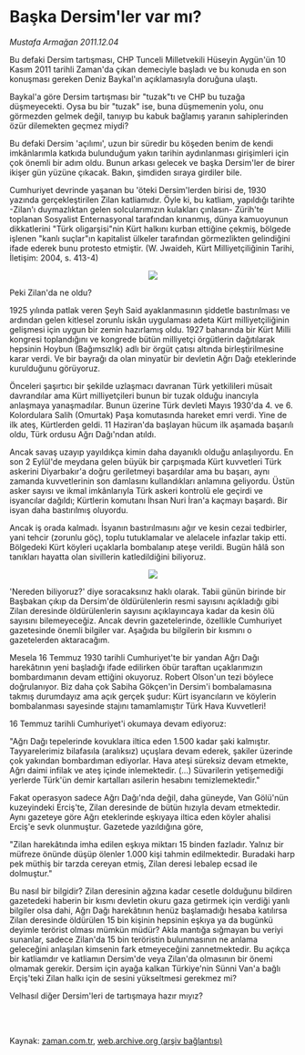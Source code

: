 # Başka Dersim'ler var mı?

*Mustafa Armağan 2011.12.04*

<td class="columnist-detail">
<p>Bu defaki Dersim tartışması, CHP Tunceli Milletvekili Hüseyin Aygün'ün 10 Kasım 2011 tarihli Zaman'da çıkan demeciyle başladı ve bu konuda en son konuşması gereken Deniz Baykal'ın açıklamasıyla doruğuna ulaştı.</p>
<p>
<div id="haberMetinDiv">
<p>Baykal'a göre Dersim tartışması bir "tuzak"tı ve CHP bu tuzağa düşmeyecekti. Oysa bu bir "tuzak" ise, buna düşmemenin yolu, onu görmezden gelmek değil, tanıyıp bu kabuk bağlamış yaranın sahiplerinden özür dilemekten geçmez miydi?
<p>Bu defaki Dersim 'açılımı', uzun bir süredir bu köşeden benim de kendi imkânlarımla katkıda bulunduğum yakın tarihin aydınlanması girişimleri için çok önemli bir adım oldu. Bunun arkası gelecek ve başka Dersim'ler de birer ikişer gün yüzüne çıkacak. Bakın, şimdiden sıraya girdiler bile.
<p>Cumhuriyet devrinde yaşanan bu 'öteki Dersim'lerden birisi de, 1930 yazında gerçekleştirilen Zilan katliamıdır. Öyle ki, bu katliam, yapıldığı tarihte -Zilan'ı duymazlıktan gelen solcularımızın kulakları çınlasın- Zürih'te toplanan Sosyalist Enternasyonal tarafından kınanmış, dünya kamuoyunun dikkatlerini "Türk oligarşisi"nin Kürt halkını kurban ettiğine çekmiş, bölgede işlenen "kanlı suçlar"ın kapitalist ülkeler tarafından görmezlikten gelindiğini ifade ederek bunu protesto etmiştir. (W. Jwaideh, Kürt Milliyetçiliğinin Tarihi, İletişim: 2004, s. 413-4)
<p><p align="center"><img src="http://web.archive.org/web/20120106075429im_/http://medya.zaman.com.tr/2011/12/04/armagan01.jpg"/>
<p>Peki Zilan'da ne oldu?
<p>1925 yılında patlak veren Şeyh Said ayaklanmasının şiddetle bastırılması ve ardından gelen kitlesel zorunlu iskân uygulaması adeta Kürt milliyetçiliğinin gelişmesi için uygun bir zemin hazırlamış oldu. 1927 baharında bir Kürt Milli kongresi toplandığını ve kongrede bütün milliyetçi örgütlerin dağıtılarak hepsinin Hoybun (Bağımsızlık) adlı bir örgüt çatısı altında birleştirilmesine karar verdi. Ve bir bayrağı da olan minyatür bir devletin Ağrı Dağı eteklerinde kurulduğunu görüyoruz.
<p>Önceleri şaşırtıcı bir şekilde uzlaşmacı davranan Türk yetkilileri müsait davrandılar ama Kürt milliyetçileri bunun bir tuzak olduğu inancıyla anlaşmaya yanaşmadılar. Bunun üzerine Türk devleti Mayıs 1930'da 4. ve 6. Kolordulara Salih (Omurtak) Paşa komutasında hareket emri verdi. Yine de ilk ateş, Kürtlerden geldi. 11 Haziran'da başlayan hücum ilk aşamada başarılı oldu, Türk ordusu Ağrı Dağı'ndan atıldı.
<p>Ancak savaş uzayıp yayıldıkça kimin daha dayanıklı olduğu anlaşılıyordu. En son 2 Eylül'de meydana gelen büyük bir çarpışmada Kürt kuvvetleri Türk askerini Diyarbakır'a doğru geriletmeyi başardılar ama bu başarı, aynı zamanda kuvvetlerinin son damlasını kullandıkları anlamına geliyordu. Üstün asker sayısı ve ikmal imkânlarıyla Türk askeri kontrolü ele geçirdi ve isyancılar dağıldı; Kürtlerin komutanı İhsan Nuri İran'a kaçmayı başardı. Bir isyan daha bastırılmış oluyordu.
<p>Ancak iş orada kalmadı. İsyanın bastırılmasını ağır ve kesin cezai tedbirler, yani tehcir (zorunlu göç), toplu tutuklamalar ve alelacele infazlar takip etti. Bölgedeki Kürt köyleri uçaklarla bombalanıp ateşe verildi. Bugün hâlâ son tanıkları hayatta olan sivillerin katledildiğini biliyoruz.
<p><p align="center"><img src="http://web.archive.org/web/20120106075429im_/http://medya.zaman.com.tr/2011/12/04/armagan02.jpg"/>
<p>'Nereden biliyoruz?' diye soracaksınız haklı olarak. Tabii günün birinde bir Başbakan çıkıp da Dersim'de öldürülenlerin resmi sayısını açıkladığı gibi Zilan deresinde öldürülenlerin sayısını açıklayıncaya kadar da kesin ölü sayısını bilemeyeceğiz. Ancak devrin gazetelerinde, özellikle Cumhuriyet gazetesinde önemli bilgiler var. Aşağıda bu bilgilerin bir kısmını o gazetelerden aktaracağım.
<p>Mesela 16 Temmuz 1930 tarihli Cumhuriyet'te bir yandan Ağrı Dağı harekâtının yeni başladığı ifade edilirken öbür taraftan uçaklarımızın bombardımanın devam ettiğini okuyoruz. Robert Olson'un tezi böylece doğrulanıyor. Biz daha çok Sabiha Gökçen'in Dersim'i bombalamasına takmış durumdayız ama açık gerçek şudur: Kürt isyancıların ve köylerin bombalanması sayesinde stajını tamamlamıştır Türk Hava Kuvvetleri!
<p>16 Temmuz tarihli Cumhuriyet'i okumaya devam ediyoruz: 
<p>"Ağrı Dağı tepelerinde kovuklara iltica eden 1.500 kadar şaki kalmıştır. Tayyarelerimiz bilafasıla (aralıksız) uçuşlara devam ederek, şakiler üzerinde çok yakından bombardıman ediyorlar. Hava ateşi süreksiz devam etmekte, Ağrı daimi infilak ve ateş içinde inlemektedir. (...) Süvarilerin yetişemediği yerlerde Türk'ün demir kartalları asilerin hesabını temizlemektedir."
<p>Fakat operasyon sadece Ağrı Dağı'nda değil, daha güneyde, Van Gölü'nün kuzeyindeki Erciş'te, Zilan deresinde de bütün hızıyla devam etmektedir. Aynı gazeteye göre Ağrı eteklerinde eşkıyaya iltica eden köyler ahalisi Erciş'e sevk olunmuştur. Gazetede yazıldığına göre,
<p>"Zilan harekâtında imha edilen eşkıya miktarı 15 binden fazladır. Yalnız bir müfreze önünde düşüp ölenler 1.000 kişi tahmin edilmektedir. Buradaki harp pek müthiş bir tarzda cereyan etmiş, Zilan deresi lebalep ecsad ile dolmuştur."
<p> Bu nasıl bir bilgidir? Zilan deresinin ağzına kadar cesetle dolduğunu bildiren gazetedeki haberin bir kısmı devletin okuru gaza getirmek için verdiği yanlı bilgiler olsa dahi, Ağrı Dağı harekâtının henüz başlamadığı hesaba katılırsa Zilan deresinde öldürülen 15 bin kişinin hepsinin eşkıya ya da bugünkü deyimle terörist olması mümkün müdür? Akla mantığa sığmayan bu veriyi sunanlar, sadece Zilan'da 15 bin teröristin bulunmasının ne anlama geleceğini anlaşılan kimsenin fark etmeyeceğini zannetmektedir. Bu açıkça bir katliamdır ve katliamın Dersim'de veya Zilan'da olmasının bir önemi olmamak gerekir. Dersim için ayağa kalkan Türkiye'nin Sünni Van'a bağlı Erçiş'teki Zilan halkı için de sesini yükseltmesi gerekmez mi?
<p>Velhasıl diğer Dersim'leri de tartışmaya hazır mıyız? </p></p></p></p></p></p></p></p></p></p></p></p></p></p></p></p></p></p></p></p></div>
</p>


<p><br>
		 </br></p></td>

Kaynak: [zaman.com.tr](http://zaman.com.tr/yazar.do?yazino=1209825), [web.archive.org (arşiv bağlantısı)](http://web.archive.org/web/20120106075429/http://zaman.com.tr:80/yazar.do?yazino=1209825)
